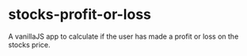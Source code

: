 # stocks-profit-or-loss
A vanillaJS app to calculate if the user has made a profit or loss on the stocks price.
